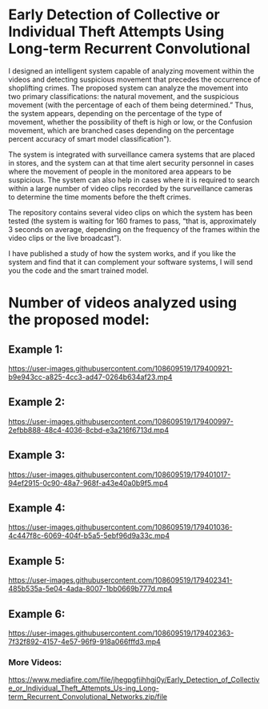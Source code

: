 # Early Detection of Collective or Individual Theft Attempts Using Long-term Recurrent Convolutional
I designed an intelligent system capable of analyzing movement within the videos and detecting suspicious movement that precedes the occurrence of shoplifting crimes. The proposed system can analyze the movement into two primary classifications: the natural movement, and the suspicious movement (with the percentage of each of them being determined.” Thus, the system appears, depending on the percentage of the type of movement, whether the possibility of theft is high or low, or the Confusion movement, which are branched cases depending on the percentage percent accuracy of smart model classification").

The system is integrated with surveillance camera systems that are placed in stores, and the system can at that time alert security personnel in cases where the movement of people in the monitored area appears to be suspicious. The system can also help in cases where it is required to search within a large number of video clips recorded by the surveillance cameras to determine the time moments before the theft crimes.

The repository contains several video clips on which the system has been tested (the system is waiting for 160 frames to pass, “that is, approximately 3 seconds on average, depending on the frequency of the frames within the video clips or the live broadcast”).

I have published a study of how the system works, and if you like the system and find that it can complement your software systems, I will send you the code and the smart trained model.

# Number of videos analyzed using the proposed model:

## Example 1:
https://user-images.githubusercontent.com/108609519/179400921-b9e943cc-a825-4cc3-ad47-0264b634af23.mp4

## Example 2:
https://user-images.githubusercontent.com/108609519/179400997-2efbb888-48c4-4036-8cbd-e3a216f6713d.mp4

## Example 3:
https://user-images.githubusercontent.com/108609519/179401017-94ef2915-0c90-48a7-968f-a43e40a0b9f5.mp4

## Example 4:
https://user-images.githubusercontent.com/108609519/179401036-4c447f8c-6069-404f-b5a5-5ebf96d9a33c.mp4

## Example 5:
https://user-images.githubusercontent.com/108609519/179402341-485b535a-5e04-4ada-8007-1bb0669b777d.mp4

## Example 6:
https://user-images.githubusercontent.com/108609519/179402363-7f32f892-4157-4e57-96f9-918a066fffd3.mp4

### More Videos:
https://www.mediafire.com/file/jhegpgfiihhgj0y/Early_Detection_of_Collective_or_Individual_Theft_Attempts_Us-ing_Long-term_Recurrent_Convolutional_Networks.zip/file


